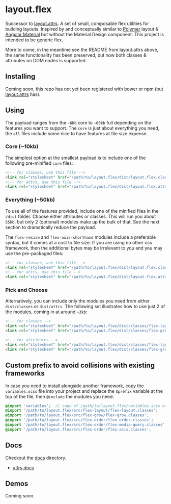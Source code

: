 # layout.flex

Successor to [layout.attrs](https://github.com/benjaminapetersen/layout.attrs).
A set of small, composable flex utilities for building layouts. Inspired by and conceptually
similar to [Polymer](https://www.polymer-project.org/0.5/docs/polymer/layout-attrs.html) layout & [Angular Material](https://material.angularjs.org/latest/#/layout/grid) but without the Material
Design component.  This project is intended to be generic flex.

More to come, in the meantime see the README from layout.attrs above, the same functionality
has been preserved, but now both classes & attributes on DOM nodes is supported.

## Installing

Coming soon, this repo has not yet been registered with bower or npm (but [layout.attrs](https://github.com/benjaminapetersen/layout.attrs) has).
<!--
`bower install layout.flex`
-->

## Using

The payload ranges from the `~6kb` core to `~60kb` full depending on the features you want to support.  The `core` is just about everything you need, the `all` files include some nice to have features at file size expense.

### Core (~10kb)

 The simplest option at the smallest payload is to include one of the following pre-minified `core` files:

```html
<!-- for classes, use this file -->
<link rel="stylesheet" href="/path/to/layout.flex/dist/layout.flex.classes.core.css" />
<!-- for attrs, use this file -->
<link rel="stylesheet" href="/path/to/layout.flex/dist/layout.flex.attrs.core.css" />
```

### Everything (~50kb)

To use all of the features provided, include one of the minified files in the `/dist` folder.  Choose either attributes or classes.  This will run you about `55kb`, but only 2 (optional) modules make up the bulk of that.  See the next section to dramatically reduce the payload.

The `flex-resize` and `flex-axis-shorthand` modules include a preferable syntax, but it comes at a cost to file size. If you
are using no other css framework, then the additional bytes may be irrelevant to you and you may use the pre-packaged files:

```html
<!-- for classes, use this file -->
<link rel="stylesheet" href="/path/to/layout.flex/dist/layout.flex.classes.all.css" />
<!-- for attrs, use this file -->
<link rel="stylesheet" href="/path/to/layout.flex/dist/layout.flex.attrs.all.css" />
```

### Pick and Choose

Alternatively, you can include only the modules you need from either `dist/classes` or `dist/attrs`.    The following set illustrates how to use just 2 of the modules, coming in at around `~3kb`:

```html
<!-- for classes -->
<link rel="stylesheet" href="/path/to/layout.flex/dist/classes/flex-layout.classes.scc" />
<link rel="stylesheet" href="/path/to/layout.flex/dist/classes/flex-grow.classes.scc" />

<!-- for attributes -->
<link rel="stylesheet" href="/path/to/layout.flex/dist/classes/flex-layout.attrs.scc" />
<link rel="stylesheet" href="/path/to/layout.flex/dist/classes/flex-grow.attrs.scc" />

```

## Custom prefix to avoid collisions with existing frameworks

In case you need to install alongside another framework, copy the `variables.scss` file into your project and replace the `$prefix` variable at the top of the file, then `@include` the modules you need:

```scss
@import 'variables';  // copy of /path/to/layout.flex/variables.scss with updated $fxPrefix.
@import '/path/to/layout.flex/src/flex-layout/flex-layout.classes';
@import '/path/to/layout.flex/src/flex-grow/flex-grow.classes';
@import '/path/to/layout.flex/src/flex-order/flex-order.classes';
@import '/path/to/layout.flex/src/flex-order/flex-media-query.classes';
@import '/path/to/layout.flex/src/flex-order/flex-axis.classes';
```

## Docs

Checkout the [docs](./docs) directory.
- [attrs docs](./docs/attrs.md)

## Demos

Coming soon.



<!--
  use rawgit or raw.githubusercontent.com or gist.githubusercontent.com links here to make it actually viewable in the browser
-->
